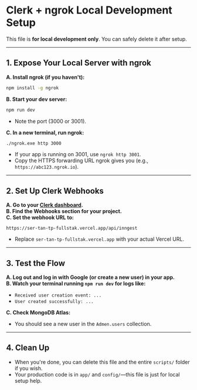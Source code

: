 # Clerk + ngrok Local Development Setup

This file is **for local development only**. You can safely delete it after setup.

---

## 1. Expose Your Local Server with ngrok

**A. Install ngrok (if you haven't):**
```sh
npm install -g ngrok
```

**B. Start your dev server:**
```sh
npm run dev
```
- Note the port (3000 or 3001).

**C. In a new terminal, run ngrok:**
```sh
./ngrok.exe http 3000
```
- If your app is running on 3001, use `ngrok http 3001`.
- Copy the HTTPS forwarding URL ngrok gives you (e.g., `https://abc123.ngrok.io`).

---

## 2. Set Up Clerk Webhooks

**A. Go to your [Clerk dashboard](https://dashboard.clerk.com/).**  
**B. Find the Webhooks section for your project.**  
**C. Set the webhook URL to:**  
```
https://ser-tan-tp-fullstak.vercel.app/api/inngest
```
- Replace `ser-tan-tp-fullstak.vercel.app` with your actual Vercel URL.

---

## 3. Test the Flow

**A. Log out and log in with Google (or create a new user) in your app.**  
**B. Watch your terminal running `npm run dev` for logs like:**
- `Received user creation event: ...`
- `User created successfully: ...`

**C. Check MongoDB Atlas:**  
- You should see a new user in the `Admen.users` collection.

---

## 4. Clean Up

- When you're done, you can delete this file and the entire `scripts/` folder if you wish.
- Your production code is in `app/` and `config/`—this file is just for local setup help. 